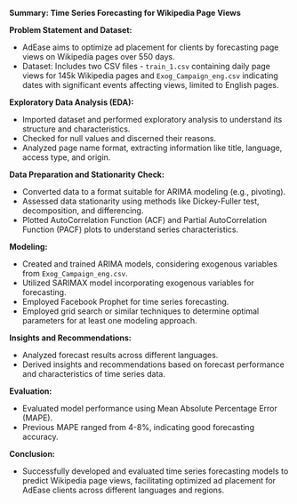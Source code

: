 **Summary: Time Series Forecasting for Wikipedia Page Views**

**Problem Statement and Dataset:**
- AdEase aims to optimize ad placement for clients by forecasting page views on Wikipedia pages over 550 days.
- Dataset: Includes two CSV files - `train_1.csv` containing daily page views for 145k Wikipedia pages and `Exog_Campaign_eng.csv` indicating dates with significant events affecting views, limited to English pages.

**Exploratory Data Analysis (EDA):**
- Imported dataset and performed exploratory analysis to understand its structure and characteristics.
- Checked for null values and discerned their reasons.
- Analyzed page name format, extracting information like title, language, access type, and origin.

**Data Preparation and Stationarity Check:**
- Converted data to a format suitable for ARIMA modeling (e.g., pivoting).
- Assessed data stationarity using methods like Dickey-Fuller test, decomposition, and differencing.
- Plotted AutoCorrelation Function (ACF) and Partial AutoCorrelation Function (PACF) plots to understand series characteristics.

**Modeling:**
- Created and trained ARIMA models, considering exogenous variables from `Exog_Campaign_eng.csv`.
- Utilized SARIMAX model incorporating exogenous variables for forecasting.
- Employed Facebook Prophet for time series forecasting.
- Employed grid search or similar techniques to determine optimal parameters for at least one modeling approach.

**Insights and Recommendations:**
- Analyzed forecast results across different languages.
- Derived insights and recommendations based on forecast performance and characteristics of time series data.

**Evaluation:**
- Evaluated model performance using Mean Absolute Percentage Error (MAPE).
- Previous MAPE ranged from 4-8%, indicating good forecasting accuracy.

**Conclusion:**
- Successfully developed and evaluated time series forecasting models to predict Wikipedia page views, facilitating optimized ad placement for AdEase clients across different languages and regions.
